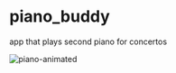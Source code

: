 # piano_buddy

app that plays second piano for concertos


![piano-animated](https://user-images.githubusercontent.com/94877162/208253583-b3e52465-5668-44c9-bbc2-695079115b5d.gif)
